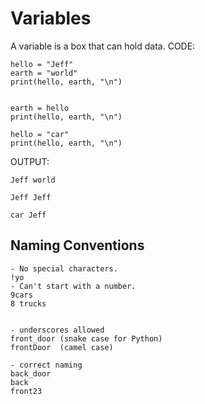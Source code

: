 # Variables

A variable is a box that can hold data. 
CODE:

    hello = "Jeff"
    earth = "world"
    print(hello, earth, "\n")


    earth = hello
    print(hello, earth, "\n")

    hello = "car"
    print(hello, earth, "\n")

OUTPUT: 

    Jeff world 

    Jeff Jeff 

    car Jeff 



## Naming Conventions
    - No special characters.
    !yo
    - Can't start with a number.
    9cars
    8 trucks


    - underscores allowed
    front_door (snake case for Python)
    frontDoor  (camel case)

    - correct naming
    back_door
    back
    front23
